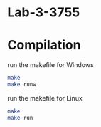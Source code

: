 # Lab-3-3755

# Compilation

run the makefile for Windows

```bash
make
make runw
```

run the makefile for Linux

```bash
make
make run
```
